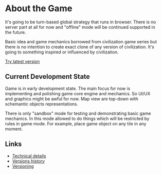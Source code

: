 # About the Game

It's going to be turn-based global strategy that runs in browser. There is no server part at all for now and "offline" mode will be continued supported in the future.

Basic idea and game mechanics borrowed from civilization game series but there is no intention to create exact clone of any version of civilization. It's going to something inspired or influenced by civilization.

[Try latest version](v0.3.1)

## Current Development State

Game is in early development state. The main focus for now is implementing and polishing game core engine and mechanics. So UI/UX and graphics might be awful for now. Map view are top-down with schemantic objects representations.

There is only "sandbox" mode for testing and demonstrating basic game mechanics. In this mode allowed to do things which will be restricted by rules in game mode. For example, place game object on any tile in any moment.

## Links

* [Technical details](technical-details.md)
* [Versions history](versions-history.md)
* [Versioning](versioning.md)
